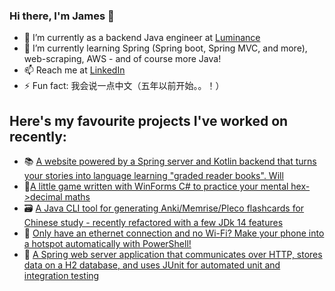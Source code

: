 ### Hi there, I'm James 👋

- 💼 I’m currently as a backend Java engineer at [Luminance](https://www.luminance.com/)
- 🌱 I’m currently learning Spring (Spring boot, Spring MVC, and more), web-scraping, AWS - and of course more Java!
- 📫 Reach me at [LinkedIn](https://www.linkedin.com/in/james-sw-clark/)
- ⚡ Fun fact: 我会说一点中文（五年以前开始。。！）


## Here's my favourite projects I've worked on recently:

- 📚 [A website powered by a Spring server and Kotlin backend that turns your stories into language learning "graded reader books". Will](https://github.com/IdiosApps/gradedReaderBuilderServer)
- 🔢[A little game written with WinForms C# to practice your mental hex->decimal maths](https://github.com/IdiosApps/typeFall) 
- 🗃️ [A Java CLI tool for generating Anki/Memrise/Pleco flashcards for Chinese study - recently refactored with a few JDk 14 features](https://github.com/danielt998/HanziToAnki)
- 📶 [Only have an ethernet connection and no Wi-Fi? Make your phone into a hotspot automatically with PowerShell!](https://github.com/IdiosApps/winDroid_usbTether)
- 🌱 [A Spring web server application that communicates over HTTP, stores data on a H2 database, and uses JUnit for automated unit and integration testing](https://github.com/IdiosApps/OfferServer)
